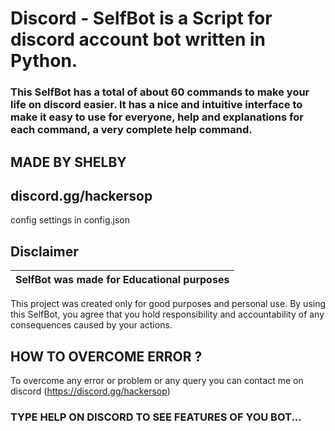 # Discord - SelfBot is a Script for discord account bot written in Python.

### This SelfBot has a total of about 60 commands to make your life on discord easier. It has a nice and intuitive interface to make it easy to use for everyone, help and explanations for each command, a very complete help command.

## MADE BY SHELBY

## discord.gg/hackersop


config settings in config.json

## Disclaimer

|SelfBot was made for Educational purposes|
|-------------------------------------------------|
This project was created only for good purposes and personal use.
By using this SelfBot, you agree that you hold responsibility and accountability of any consequences caused by your actions.

## HOW TO OVERCOME ERROR ?

To overcome any error or problem or any query you can contact me on discord (https://discord.gg/hackersop)

### TYPE HELP ON DISCORD TO SEE FEATURES OF YOU BOT...



